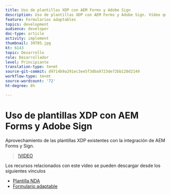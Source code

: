 ```yaml
---
title: Uso de plantillas XDP con AEM Forms y Adobe Sign
description: Uso de plantillas XDP con AEM Forms y Adobe Sign. Vídeo que explica cómo aprovechar las plantillas XDP existentes con la integración de AEM Forms y Sign.
feature: Formularios adaptables
topics: development
audience: developer
doc-type: article
activity: implement
thumbnail: 39705.jpg
kt: 6143
topic: Desarrollo
role: Desarrollador
level: Principiante
translation-type: tm+mt
source-git-commit: d9714b9a291ec3ee5f3dba9723de72bb120d2149
workflow-type: tm+mt
source-wordcount: '72'
ht-degree: 8%

---
```


# Uso de plantillas XDP con AEM Forms y Adobe Sign

Aprovechamiento de las plantillas XDP existentes con la integración de AEM Forms y Sign.

>[!VIDEO](https://video.tv.adobe.com/v/39705/?quality=9&learn=on)

Los recursos relacionados con este vídeo se pueden descargar desde los siguientes vínculos

* [Plantilla NDA](assets/nda-agreement-xdp-template.zip)
* [Formulario adaptable](assets/nda-agreement-af-with-xdp-template.zip)
